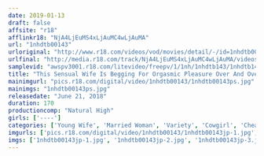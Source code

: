 ```yaml
---
date: 2019-01-13
draft: false
affsite: "r18"
afflinkr18: "NjA4LjEuMS4xLjAuMC4wLjAuMA"
url: "1nhdtb00143"
urloriginal: "http://www.r18.com/videos/vod/movies/detail/-/id=1nhdtb00143"
urlfinal: "http://media.r18.com/track/NjA4LjEuMS4xLjAuMC4wLjAuMA/videos/vod/movies/detail/-/id=1nhdtb00143"
samplevid: "awspv3001.r18.com/litevideo/freepv/1/1nh/1nhdtb143/1nhdtb143_dmb_w.mp4"
title: "This Sensual Wife Is Begging For Orgasmic Pleasure Over And Over Again And Now She's Getting Her Pussy Pumped Deep Underneath The Futon And Cumming Her Brains Out But She Can't Cry Out Because Her Husband Will Find Out 2"
mainimgurl: "pics.r18.com/digital/video/1nhdtb00143/1nhdtb00143ps.jpg"
mainimgs: "1nhdtb00143ps.jpg"
releasedate: "June 21, 2018"
duration: 170
productioncomp: "Natural High"
girls: ['----']
categories: ['Young Wife', 'Married Woman', 'Variety', 'Cowgirl', 'Cheating Wife', 'Blowjob', 'Sweating', 'Hi-Def']
imgurls: ['pics.r18.com/digital/video/1nhdtb00143/1nhdtb00143jp-1.jpg', 'pics.r18.com/digital/video/1nhdtb00143/1nhdtb00143jp-2.jpg', 'pics.r18.com/digital/video/1nhdtb00143/1nhdtb00143jp-3.jpg', 'pics.r18.com/digital/video/1nhdtb00143/1nhdtb00143jp-4.jpg', 'pics.r18.com/digital/video/1nhdtb00143/1nhdtb00143jp-5.jpg', 'pics.r18.com/digital/video/1nhdtb00143/1nhdtb00143jp-6.jpg', 'pics.r18.com/digital/video/1nhdtb00143/1nhdtb00143jp-7.jpg', 'pics.r18.com/digital/video/1nhdtb00143/1nhdtb00143jp-8.jpg', 'pics.r18.com/digital/video/1nhdtb00143/1nhdtb00143jp-9.jpg', 'pics.r18.com/digital/video/1nhdtb00143/1nhdtb00143jp-10.jpg', 'pics.r18.com/digital/video/1nhdtb00143/1nhdtb00143jp-11.jpg', 'pics.r18.com/digital/video/1nhdtb00143/1nhdtb00143jp-12.jpg', 'pics.r18.com/digital/video/1nhdtb00143/1nhdtb00143jp-13.jpg', 'pics.r18.com/digital/video/1nhdtb00143/1nhdtb00143jp-14.jpg', 'pics.r18.com/digital/video/1nhdtb00143/1nhdtb00143jp-15.jpg', 'pics.r18.com/digital/video/1nhdtb00143/1nhdtb00143jp-16.jpg', 'pics.r18.com/digital/video/1nhdtb00143/1nhdtb00143jp-17.jpg', 'pics.r18.com/digital/video/1nhdtb00143/1nhdtb00143jp-18.jpg', 'pics.r18.com/digital/video/1nhdtb00143/1nhdtb00143jp-19.jpg', 'pics.r18.com/digital/video/1nhdtb00143/1nhdtb00143jp-20.jpg']
imgs: ['1nhdtb00143jp-1.jpg', '1nhdtb00143jp-2.jpg', '1nhdtb00143jp-3.jpg', '1nhdtb00143jp-4.jpg', '1nhdtb00143jp-5.jpg', '1nhdtb00143jp-6.jpg', '1nhdtb00143jp-7.jpg', '1nhdtb00143jp-8.jpg', '1nhdtb00143jp-9.jpg', '1nhdtb00143jp-10.jpg', '1nhdtb00143jp-11.jpg', '1nhdtb00143jp-12.jpg', '1nhdtb00143jp-13.jpg', '1nhdtb00143jp-14.jpg', '1nhdtb00143jp-15.jpg', '1nhdtb00143jp-16.jpg', '1nhdtb00143jp-17.jpg', '1nhdtb00143jp-18.jpg', '1nhdtb00143jp-19.jpg', '1nhdtb00143jp-20.jpg']
---
```

